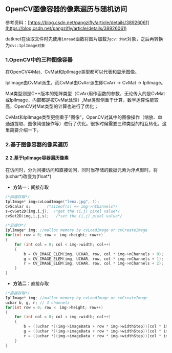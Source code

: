 ## OpenCV图像容器的像素遍历与随机访问

参考资料：[https://blog.csdn.net/pangzifly/article/details/38926061](https://blog.csdn.net/pangzifly/article/details/38926061)

datknet在读取文件时先使用`imread`函数将图片加载为`cv::Mat`对象，之后再转换为`cv::IplImage对象`

### 1.OpenCV中的三种图像容器

在OpenCV中Mat、CvMat和IplImage类型都可以代表和显示图像。

IplImage由CvMat派生，而CvMat由CvArr派生即CvArr -> CvMat -> IplImage。

Mat类型则是C++版本的矩阵类型（CvArr用作函数的参数，无论传入的是CvMat或IplImage，内部都是按CvMat处理）,Mat类型侧重于计算，数学运算性能较高，OpenCV对Mat类型的计算也进行了优化；

CvMat和IplImage类型更侧重于"图像"，OpenCV对其中的图像操作（缩放、单通道提取、图像阈值操作等）进行了优化。很多时候需要三种类型的相互转化，这里简要介绍一下。

### 2.基于图像容器的像素遍历

#### 2.2.基于IplImage容器遍历像素

在访问时，分为间接访问和直接访问，同时当存储的数据元素为浮点型时，将(uchar*)改变为(float*)

- **方法一**：间接存取

```cpp
/*间接存取*/
IplImage* img=cvLoadImage("lena.jpg", 1);
CvScalar s;       /*sizeof(s) == img->nChannels*/
s=cvGet2D(img,i,j);  /*get the (i,j) pixel value*/
cvSet2D(img,i,j,s);   /*set the (i,j) pixel value*/
 
/*宏操作*/
IplImage* img; //malloc memory by cvLoadImage or cvCreateImage
for(int row = 0; row <　img->height; row++)
{
    for (int col = 0; col < img->width; col++)
    {
        b = CV_IMAGE_ELEM(img, UCHAR, row, col * img->nChannels + 0); 
        g = CV_IMAGE_ELEM(img, UCHAR, row, col * img->nChannels + 1); 
        r = CV_IMAGE_ELEM(img, UCHAR, row, col * img->nChannels + 2);
    }
}
```

- **方法二**：直接存取

```cpp 
/*直接存取*/
IplImage* img; //malloc memory by cvLoadImage or cvCreateImage
uchar b, g, r; // 3 channels
for(int row = 0; row <　img->height; row++)
{
    for (int col = 0; col < img->width; col++)
    {
        b = ((uchar *)(img->imageData + row * img->widthStep))[col * img->nChannels + 0]; 
        g = ((uchar *)(img->imageData + row * img->widthStep))[col * img->nChannels + 1]; 
        r = ((uchar *)(img->imageData + row * img->widthStep))[col * img->nChannels + 2];
    }
}
```


